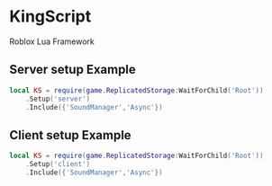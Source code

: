 # KingScript
Roblox Lua Framework

## Server setup Example

```lua
local KS = require(game.ReplicatedStorage:WaitForChild('Root'))
	.Setup('server')
	.Include({'SoundManager','Async'})
```

## Client setup Example

```lua
local KS = require(game.ReplicatedStorage:WaitForChild('Root'))
	.Setup('client')
	.Include({'SoundManager','Async'})
```